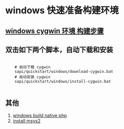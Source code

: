 # windows 快速准备构建环境

## [windows cygwin 环境 构建步骤](../../../docs/Cygwin.md)

## 双击如下两个脚本，自动下载和安装

```shell

    # 自动下载 cygwin
    sapi/quickstart/windows/download-cygwin.bat
    # 自动安装 cygwin
    sapi/quickstart/windows/install-cygwin.bat


```

## 其他

1. [windows build native php](./windows-native.md)
1. [install msys2 ](./install-msys2.md)


